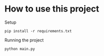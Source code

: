 # How to use this project

Setup

```shell
pip install -r requirements.txt
```

Running the project

```shell
python main.py
```